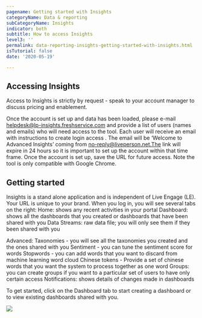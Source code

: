 ```yaml
---
pagename: Getting started with Insights
categoryName: Data & reporting
subCategoryName: Insights
indicator: both
subtitle: How to access Insights
level3: ''
permalink: data-reporting-insights-getting-started-with-insights.html
isTutorial: false
date: '2020-05-19'

---
```

## Accessing Insights
Access to Insights is strictly by request - speak to your account manager to discuss pricing and enablement.

Once the account is set up and data has been loaded, please e-mail helpdesk@lp-insights.freshservice.com and provide a list of users (names and emails) who will need access to the tool. Each user will receive an email with instructions to create login access . The email will be ‘Welcome to Advanced Insights’ coming from no-reply@liveperson.net.The link will expire in 24 hours so it is important to set up the account within that time frame. Once the account is set up, save the URL for future access. Note the tool is only compatible with Google Chrome.

## Getting started
Insights is a stand alone application and is independent of Live Engage (LE). Your URL is unique to your brand. 
When you log in, you will see several tabs on the right:
Home: shows any recent activities in your portal
Dashboard: shows all the dashboards that you created or dashboards that have been shared with you
Data Streams: raw data file; you will only see them if they been shared with you

Advanced: 
Taxonomies - you will see all the taxonomies you created and the ones shared with you
Sentiment - you can tune the sentiment score for words
Stopwords - you can add words that you want to discard from machine learning word cloud
Chinese tokens - Provide a set of chinese words that you want the system to process together as one word
Groups: you can create groups if you want to a particular set of users to have only certain access
Notifications: shows details of changes made in dashboards 

To get started, click on the Dashboard tab to start creating a dashboard or to view existing dashboards shared with you. 

![](img/insight_1.png.png)

